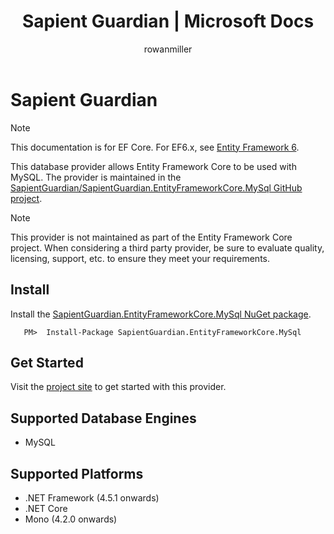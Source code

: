 ﻿---
title: Sapient Guardian | Microsoft Docs
author: rowanmiller
ms.author: divega

ms.date: 10/27/2016

ms.assetid: 8a1ee790-0015-4392-b9cd-8ae313b287c5
ms.technology: entity-framework-core
 
uid: core/providers/sapient-guardian/index
---
# Sapient Guardian

> [!NOTE]
> This documentation is for EF Core. For EF6.x, see [Entity Framework 6](../../../ef6/index.md).

This database provider allows Entity Framework Core to be used with MySQL. The provider is maintained in the [SapientGuardian/SapientGuardian.EntityFrameworkCore.MySql GitHub project](https://github.com/SapientGuardian/SapientGuardian.EntityFrameworkCore.MySql).

> [!NOTE]
> This provider is not maintained as part of the Entity Framework Core project. When considering a third party provider, be sure to evaluate quality, licensing, support, etc. to ensure they meet your requirements.

## Install

Install the [SapientGuardian.EntityFrameworkCore.MySql NuGet package](https://www.nuget.org/packages/SapientGuardian.EntityFrameworkCore.MySql).

<!-- literal_block"ids  "classes  "xml:space": "preserve", "backrefs  "linenos": false, "dupnames  : "csharp",", highlight_args}, "names": [] -->
````text
   PM>  Install-Package SapientGuardian.EntityFrameworkCore.MySql
````

## Get Started

Visit the [project site](https://github.com/SapientGuardian/SapientGuardian.EntityFrameworkCore.MySql) to get started with this provider.

## Supported Database Engines

* MySQL

## Supported Platforms

* .NET Framework (4.5.1 onwards)
* .NET Core
* Mono (4.2.0 onwards)
